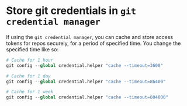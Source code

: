 # Store git credentials in `git credential manager`

If using the `git credential manager`, you can cache and store access tokens for repos securely, for a period of specified time. You change the specified time like so:

```python
# Cache for 1 hour
git config --global credential.helper "cache --timeout=3600"

# Cache for 1 day
git config --global credential.helper "cache --timeout=86400"

# Cache for 1 week
git config --global credential.helper "cache --timeout=604800"
```